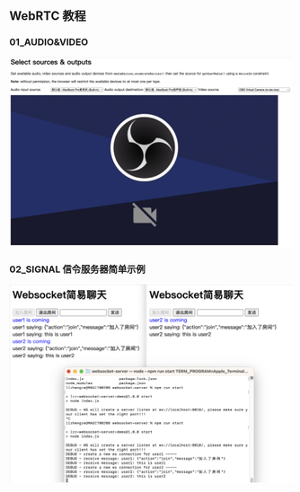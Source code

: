 ## WebRTC 教程

### 01_AUDIO&VIDEO 
![select_audio_video_source](./img/01_pic_sample.png)

### 02_SIGNAL 信令服务器简单示例
![client_server_signal](./img/02_pic_sample.png)

